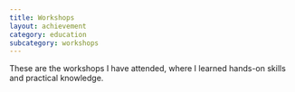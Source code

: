 ```yaml
---
title: Workshops
layout: achievement
category: education
subcategory: workshops
---
```


These are the workshops I have attended, where I learned hands-on skills and practical knowledge.
